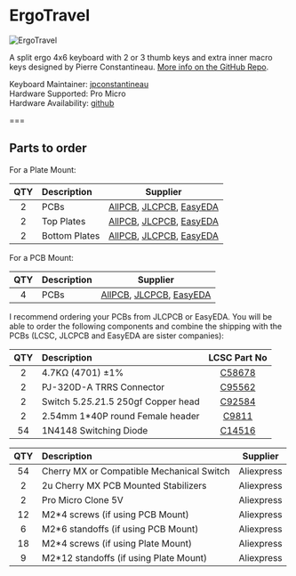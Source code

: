 ErgoTravel
====

![ErgoTravel](https://i.imgur.com/H9t6Q7b.png)


A split ergo 4x6 keyboard with 2 or 3 thumb keys and extra inner macro keys designed by Pierre Constantineau. [More info on the GitHub Repo](https://github.com/jpconstantineau/ErgoTravel).

Keyboard Maintainer: [jpconstantineau](https://github.com/jpconstantineau)  
Hardware Supported: Pro Micro  
Hardware Availability: [github](https://github.com/jpconstantineau/ErgoTravel)


=== 
## Parts to order

For a Plate Mount:

| QTY |  Description                            |  Supplier |
| :---: | :--- | :---: |
| 2  |  PCBs		|							     [AllPCB](https://www.allpcb.com/online_quote.html?hidLength=&hidWidth=&num=&txtSelNum=&Layersquote=2&Thicknessquote=1.6), [JLCPCB](https://jlcpcb.com/quote), [EasyEDA](https://easyeda.com/order)  |
| 2  |  Top Plates   |							     [AllPCB](https://www.allpcb.com/online_quote.html?hidLength=&hidWidth=&num=&txtSelNum=&Layersquote=2&Thicknessquote=1.6), [JLCPCB](https://jlcpcb.com/quote), [EasyEDA](https://easyeda.com/order)  |
| 2  |  Bottom Plates   |							     [AllPCB](https://www.allpcb.com/online_quote.html?hidLength=&hidWidth=&num=&txtSelNum=&Layersquote=2&Thicknessquote=1.6), [JLCPCB](https://jlcpcb.com/quote), [EasyEDA](https://easyeda.com/order)  |

For a PCB Mount:

| QTY |  Description                            |  Supplier |
| :---: | :--- | :---: |
| 4  |  PCBs		|							     [AllPCB](https://www.allpcb.com/online_quote.html?hidLength=&hidWidth=&num=&txtSelNum=&Layersquote=2&Thicknessquote=1.6), [JLCPCB](https://jlcpcb.com/quote), [EasyEDA](https://easyeda.com/order)  |

 
I recommend ordering your PCBs from JLCPCB or EasyEDA.  You will be able to order the following components and combine the shipping with the PCBs (LCSC, JLCPCB and EasyEDA are sister companies):


| QTY |  Description                            |  LCSC Part No |
| :---: | :--- | :---: |
| 2  |  4.7KΩ (4701) ±1%                         |   [C58678](https://lcsc.com/product-detail/Metal-Film-Resistor-TH_4-7KR-4701-1_C58678.html) |
| 2  |  PJ-320D-A TRRS Connector                 |  [C95562](https://lcsc.com/product-detail/Audio-Connectors_PJ-320D-A_C95562.html) |
| 2  |  Switch 5.2*5.2*1.5 250gf Copper head     |  [C92584](https://lcsc.com/product-detail/Tactile-Switches_Switch-5-2-5-2-1-5-250gf-Copper-head_C92584.html) |
| 2  |  2.54mm 1*40P round Female header         |  [C9811](https://lcsc.com/product-detail/Female-Header_2-54mm-1-40P-round-Female-header_C9811.html) |
| 54 |  1N4148 Switching Diode                   |  [C14516](https://lcsc.com/product-detail/Switching-Diode_1N4148_C14516.html) |




| QTY |  Description                            |  Supplier |
| :---: | :--- | :---: |
| 54 |  Cherry MX or Compatible Mechanical Switch  | Aliexpress |
| 2  |  2u Cherry MX PCB Mounted Stabilizers	|	  Aliexpress |
| 2  |  Pro Micro Clone 5V                       |   Aliexpress |
| 12 |  M2*4 screws (if using PCB Mount)          |  Aliexpress |
| 6  |  M2*6 standoffs (if using PCB Mount)       |  Aliexpress |
| 18 |  M2*4 screws (if using Plate Mount)        |  Aliexpress |
| 9  |  M2*12 standoffs  (if using Plate Mount)   |  Aliexpress |
